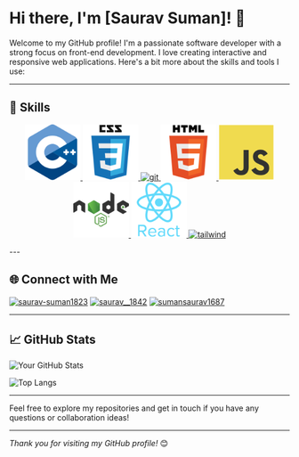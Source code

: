 # Hi there, I'm [Saurav Suman]! 👋

Welcome to my GitHub profile! I'm a passionate software developer with a strong focus on front-end development. I love creating interactive and responsive web applications. Here's a bit more about the skills and tools I use:

---

## 🌟 Skills


<p align="center"> <a href="https://www.w3schools.com/cpp/" target="_blank" rel="noreferrer"> <img src="https://raw.githubusercontent.com/devicons/devicon/master/icons/cplusplus/cplusplus-original.svg" alt="cplusplus" width="100" height="100"/> </a> <a href="https://www.w3schools.com/css/" target="_blank" rel="noreferrer"> <img src="https://raw.githubusercontent.com/devicons/devicon/master/icons/css3/css3-original-wordmark.svg" alt="css3" width="100" height="100"/> </a> <a href="https://git-scm.com/" target="_blank" rel="noreferrer"> <img src="https://www.vectorlogo.zone/logos/git-scm/git-scm-icon.svg" alt="git" width="100" height="100"/> </a> <a href="https://www.w3.org/html/" target="_blank" rel="noreferrer"> <img src="https://raw.githubusercontent.com/devicons/devicon/master/icons/html5/html5-original-wordmark.svg" alt="html5" width="100" height="100"/> </a> <a href="https://developer.mozilla.org/en-US/docs/Web/JavaScript" target="_blank" rel="noreferrer"> <img src="https://raw.githubusercontent.com/devicons/devicon/master/icons/javascript/javascript-original.svg" alt="javascript" width="100" height="100"/> </a> <a href="https://nodejs.org" target="_blank" rel="noreferrer"> <img src="https://raw.githubusercontent.com/devicons/devicon/master/icons/nodejs/nodejs-original-wordmark.svg" alt="nodejs" width="100" height="100"/> </a> <a href="https://reactjs.org/" target="_blank" rel="noreferrer"> <img src="https://raw.githubusercontent.com/devicons/devicon/master/icons/react/react-original-wordmark.svg" alt="react" width="100" height="100"/> </a> <a href="https://tailwindcss.com/" target="_blank" rel="noreferrer"> <img src="https://www.vectorlogo.zone/logos/tailwindcss/tailwindcss-icon.svg" alt="tailwind" width="100" height="100"/> </a> </p>
---

## 🌐 Connect with Me


<p align="left">
<a href="https://linkedin.com/in/saurav-suman1823" target="blank"><img align="center" src="https://raw.githubusercontent.com/rahuldkjain/github-profile-readme-generator/master/src/images/icons/Social/linked-in-alt.svg" alt="saurav-suman1823" height="80" width="100" /></a>
<a href="https://instagram.com/saurav__1842" target="blank"><img align="center" src="https://raw.githubusercontent.com/rahuldkjain/github-profile-readme-generator/master/src/images/icons/Social/instagram.svg" alt="saurav__1842" height="80" width="100" /></a>
<a href="https://www.leetcode.com/sumansaurav1687" target="blank"><img align="center" src="https://raw.githubusercontent.com/rahuldkjain/github-profile-readme-generator/master/src/images/icons/Social/leet-code.svg" alt="sumansaurav1687" height="80" width="100" /></a>
</p>

---

## 📈 GitHub Stats
![Your GitHub Stats](https://github-readme-stats.vercel.app/api?username=saurav1842&show_icons=true&theme=radical)

![Top Langs](https://github-readme-stats.vercel.app/api/top-langs/?username=saurav1842&layout=compact&theme=radical)

---

Feel free to explore my repositories and get in touch if you have any questions or collaboration ideas!

---

*Thank you for visiting my GitHub profile!* 😊
